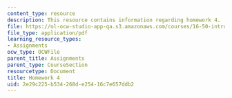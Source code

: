 ```yaml
---
content_type: resource
description: This resource contains information regarding homework 4.
file: https://ol-ocw-studio-app-qa.s3.amazonaws.com/courses/16-50-introduction-to-propulsion-systems-spring-2012/2e29c225b534268de25416c7e657ddb2_MIT16_50S12_hw4.pdf
file_type: application/pdf
learning_resource_types:
- Assignments
ocw_type: OCWFile
parent_title: Assignments
parent_type: CourseSection
resourcetype: Document
title: Homework 4
uid: 2e29c225-b534-268d-e254-16c7e657ddb2
---
```

